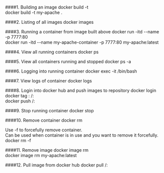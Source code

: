 ####1. Building an image
docker build -t <image-name> <directory path for Dockerfile> <br/>
docker build -t my-apache .

####2. Listing of all images
docker images

####3. Running a container from image built above
docker run -itd --name <container-name> -p 7777:80 <imageId or image name with tag> <br>
docker run -itd --name my-apache-container -p 7777:80 my-apache:latest

####4. View all running containers
docker ps

####5. View all containers running and stopped
docker ps -a

####6. Logging into running container
docker exec -it <container-id> /bin/bash

####7. View logs of container
docker logs <container-id>

####8. Login into docker hub and push images to repository
docker login
docker tag <current-image>:<tag> <repository-name>/<image-name>:<tag> <br>
docker push <repository-name>/<image-name>:<tag>

####9. Stop running container
docker stop <container-id>

####10. Remove container
docker rm <container-id> <br>

Use -f to forcefully remove container.<br>
Can be used when container is in use and you want to remove it forcefully.<br>
docker rm -f <container-id>

####11. Remove image
docker image rm <image-name-with-tage OR image-id> <br>
docker image rm my-apache:latest

####12. Pull image from docker hub
docker pull <repository-name>/<image-name>:<tag>
